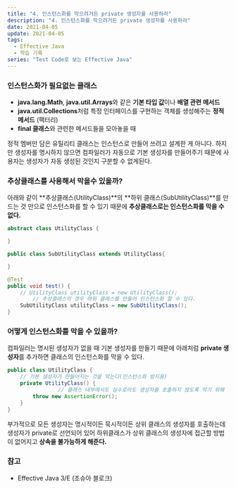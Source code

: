 ```yaml
---
title: "4. 인스턴스화를 막으려거든 private 생성자를 사용하라"
description: "4. 인스턴스화를 막으려거든 private 생성자를 사용하라"
date: 2021-04-05
update: 2021-04-05
tags:
  - Effective Java
  - 학습 기록
series: "Test Code로 보는 Effective Java"
---
```


### 인스턴스화가 필요없는 클래스

- **java.lang.Math**, **java.util.Arrays**와 같은 **기본 타입 값**이나 **배열 관련 메서드**
- **java.util.Collections**처럼 특정 인터페이스를 구현하는 객체를 생성해주는 **정적 메서드** (팩터리)
- **final 클래스**와 관련한 메서드들을 모아놓을 때

정적 멤버만 담은 유틸리티 클래스는 인스턴스로 만들어 쓰려고 설계한 게 아니다. 하지만 생성자를 명시하지 않으면 컴파일러가 자동으로 기본 생성자를 만들어주기 때문에 사용자는 생성자가 자동 생성된 것인지 구분할 수 없게된다.

### 추상클래스를 사용해서 막을수 있을까?

아래와 같이 **추상클래스(UtilityClass)**의 **하위 클래스(SubUtilityClass)**를 만드는 것 만으로 인스턴스화를 할 수 있기 때문에 **추상클래스로는 인스턴스화를 막을 수 없다.**

```java
abstract class UtilityClass {

}

public class SubUtilityClass extends UtilityClass{

}
```

```java
@Test
public void test() {
    // UtilityClass utilityClass = new UtilityClass();
		// 추상클래스의 경우 하위 클래스를 만들어 인스턴스화 할 수 있다.
    SubUtilityClass utilityClass = new SubUtilityClass();
}
```

### 어떻게 인스턴스화를 막을 수 있을까?

컴파일러는 명시된 생성자가 없을 때 기본 생성자를 만들기 때문에 아래처럼 **private 생성자**를 추가하면 클래스의 인스턴스화를 막을 수 있다.

```java
public class UtilityClass {
    // 기본 생성자가 만들어지는 것을 막는다(인스턴스화 방지용)
    private UtilityClass() {
				// 클래스 내부에서도 실수로라도 생성자를 호출하지 않도록 막기 위해
        throw new AssertionError();
    }
}
```

부가적으로 모든 생성자는 명시적이든 묵시적이든 상위 클래스의 생성자를 호출하는데 생성자가 private로 선언되어 있어 하위클래스가 상위 클래스의 생성자에 접근할 방법이 없어지고  **상속을 불가능하게 해준다.**

### 참고

- Effective Java 3/E (조슈아 블로크)